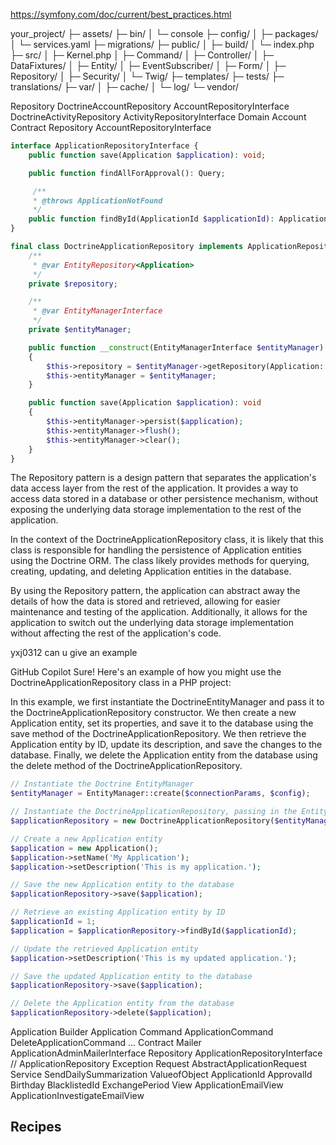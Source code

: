 <https://symfony.com/doc/current/best_practices.html>

your_project/
├─ assets/
├─ bin/
│  └─ console
├─ config/
│  ├─ packages/
│  └─ services.yaml
├─ migrations/
├─ public/
│  ├─ build/
│  └─ index.php
├─ src/
│  ├─ Kernel.php
│  ├─ Command/
│  ├─ Controller/
│  ├─ DataFixtures/
│  ├─ Entity/
│  ├─ EventSubscriber/
│  ├─ Form/
│  ├─ Repository/
│  ├─ Security/
│  └─ Twig/
├─ templates/
├─ tests/
├─ translations/
├─ var/
│  ├─ cache/
│  └─ log/
└─ vendor/

Repository
    DoctrineAccountRepository AccountRepositoryInterface
    DoctrineActivityRepository ActivityRepositoryInterface
Domain
    Account
        Contract
            Repository
                AccountRepositoryInterface

```php
interface ApplicationRepositoryInterface {
    public function save(Application $application): void;

    public function findAllForApproval(): Query;

     /**
     * @throws ApplicationNotFound
     */
    public function findById(ApplicationId $applicationId): Application;
}

final class DoctrineApplicationRepository implements ApplicationRepositoryInterface {*
    /**
     * @var EntityRepository<Application>
     */
    private $repository;

    /**
     * @var EntityManagerInterface
     */
    private $entityManager;

    public function __construct(EntityManagerInterface $entityManager)
    {
        $this->repository = $entityManager->getRepository(Application::class);
        $this->entityManager = $entityManager;
    }

    public function save(Application $application): void
    {
        $this->entityManager->persist($application);
        $this->entityManager->flush();
        $this->entityManager->clear();
    }
}
```

The Repository pattern is a design pattern that separates the application's data access layer from the rest of the application. It provides a way to access data stored in a database or other persistence mechanism, without exposing the underlying data storage implementation to the rest of the application.

In the context of the DoctrineApplicationRepository class, it is likely that this class is responsible for handling the persistence of Application entities using the Doctrine ORM. The class likely provides methods for querying, creating, updating, and deleting Application entities in the database.

By using the Repository pattern, the application can abstract away the details of how the data is stored and retrieved, allowing for easier maintenance and testing of the application. Additionally, it allows for the application to switch out the underlying data storage implementation without affecting the rest of the application's code.

yxj0312
can u give an example

GitHub Copilot
Sure! Here's an example of how you might use the DoctrineApplicationRepository class in a PHP project:

In this example, we first instantiate the DoctrineEntityManager and pass it to the DoctrineApplicationRepository constructor. We then create a new Application entity, set its properties, and save it to the database using the save method of the DoctrineApplicationRepository. We then retrieve the Application entity by ID, update its description, and save the changes to the database. Finally, we delete the Application entity from the database using the delete method of the DoctrineApplicationRepository.

```php
// Instantiate the Doctrine EntityManager
$entityManager = EntityManager::create($connectionParams, $config);

// Instantiate the DoctrineApplicationRepository, passing in the EntityManager
$applicationRepository = new DoctrineApplicationRepository($entityManager);

// Create a new Application entity
$application = new Application();
$application->setName('My Application');
$application->setDescription('This is my application.');

// Save the new Application entity to the database
$applicationRepository->save($application);

// Retrieve an existing Application entity by ID
$applicationId = 1;
$application = $applicationRepository->findById($applicationId);

// Update the retrieved Application entity
$application->setDescription('This is my updated application.');

// Save the updated Application entity to the database
$applicationRepository->save($application);

// Delete the Application entity from the database
$applicationRepository->delete($application);
```

Application
Builder
    Application
Command
    ApplicationCommand
    DeleteApplicationCommand
    ...
Contract
    Mailer
        ApplicationAdminMailerInterface
    Repository
        ApplicationRepositoryInterface  // ApplicationRepository
Exception
Request
    AbstractApplicationRequest
Service
    SendDailySummarization
ValueofObject
    ApplicationId
    ApprovalId
    Birthday
    BlacklistedId
    ExchangePeriod
View
    ApplicationEmailView
    ApplicationInvestigateEmailView

## Recipes
